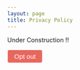```yaml
---
layout: page
title: Privacy Policy
---
```

Under Construction !!

<html>
<head>
<style>
   .btn-opt-out {
	background:linear-gradient(to bottom, #e4685d 5%, #eb675e 100%);
	background-color:#e4685d;
	border-radius:4px;
	border:1px solid #ffffff;
	display:inline-block;
	cursor:pointer;
	color:#ffffff;
	font-family:Arial;
	font-size:15px;
	padding:6px 15px;
	text-decoration:none;
}
</style>
</head>
<a class="btn-opt-out" onClick="eraseCookie('cookie-notice-dismissed')">Opt out </a>
</html>